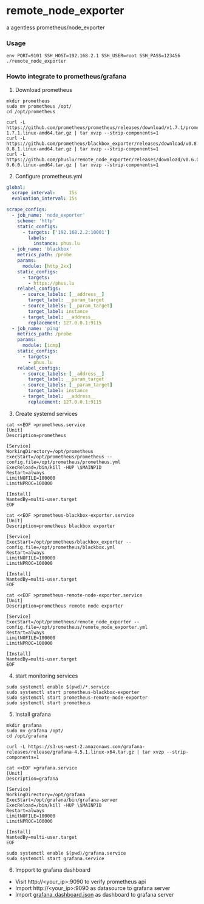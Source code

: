 # remote_node_exporter
a agentless prometheus/node_exporter

### Usage

    env PORT=9101 SSH_HOST=192.168.2.1 SSH_USER=root SSH_PASS=123456 ./remote_node_exporter
### Howto integrate to prometheus/grafana
1. Download prometheus
```
mkdir prometheus
sudo mv prometheus /opt/
cd /opt/prometheus

curl -L https://github.com/prometheus/prometheus/releases/download/v1.7.1/prometheus-1.7.1.linux-amd64.tar.gz | tar xvzp --strip-components=1
curl -L https://github.com/prometheus/blackbox_exporter/releases/download/v0.8.1/blackbox_exporter-0.8.1.linux-amd64.tar.gz | tar xvzp --strip-components=1
curl -L https://github.com/phuslu/remote_node_exporter/releases/download/v0.6.0/remote_node_exporter-0.6.0.linux-amd64.tar.gz | tar xvzp --strip-components=1

```
2. Configure prometheus.yml
```yaml
global:
  scrape_interval:     15s
  evaluation_interval: 15s

scrape_configs:
  - job_name: 'node_exporter'
    scheme: 'http'
    static_configs:
      - targets: ['192.168.2.2:10001']
        labels:
          instance: phus.lu
  - job_name: 'blackbox'
    metrics_path: /probe
    params:
      module: [http_2xx]
    static_configs:
      - targets:
        - https://phus.lu
    relabel_configs:
      - source_labels: [__address__]
        target_label: __param_target
      - source_labels: [__param_target]
        target_label: instance
      - target_label: __address__
        replacement: 127.0.0.1:9115
  - job_name: 'ping'
    metrics_path: /probe
    params:
      module: [icmp]
    static_configs:
      - targets:
        - phus.lu
    relabel_configs:
      - source_labels: [__address__]
        target_label: __param_target
      - source_labels: [__param_target]
        target_label: instance
      - target_label: __address__
        replacement: 127.0.0.1:9115
```
3. Create systemd services
```
cat <<EOF >prometheus.service
[Unit]
Description=prometheus

[Service]
WorkingDirectory=/opt/prometheus
ExecStart=/opt/prometheus/prometheus --config.file=/opt/prometheus/prometheus.yml
ExecReload=/bin/kill -HUP \$MAINPID
Restart=always
LimitNOFILE=100000
LimitNPROC=100000

[Install]
WantedBy=multi-user.target
EOF

cat <<EOF >prometheus-blackbox-exporter.service
[Unit]
Description=prometheus blackbox exporter

[Service]
ExecStart=/opt/prometheus/blackbox_exporter --config.file=/opt/prometheus/blackbox.yml
Restart=always
LimitNOFILE=100000
LimitNPROC=100000

[Install]
WantedBy=multi-user.target
EOF

cat <<EOF >prometheus-remote-node-exporter.service
[Unit]
Description=prometheus remote node exporter

[Service]
ExecStart=/opt/prometheus/remote_node_exporter --config.file=/opt/prometheus/remote_node_exporter.yml
Restart=always
LimitNOFILE=100000
LimitNPROC=100000

[Install]
WantedBy=multi-user.target
EOF

```
4. start monitoring services
```
sudo systemctl enable $(pwd)/*.service
sudo systemctl start prometheus-blackbox-exporter
sudo systemctl start prometheus-remote-node-exporter
sudo systemctl start prometheus
```
5. Install grafana
```
mkdir grafana
sudo mv grafana /opt/
cd /opt/grafana

curl -L https://s3-us-west-2.amazonaws.com/grafana-releases/release/grafana-4.5.1.linux-x64.tar.gz | tar xvzp --strip-components=1

cat <<EOF >grafana.service
[Unit]
Description=grafana

[Service]
WorkingDirectory=/opt/grafana
ExecStart=/opt/grafana/bin/grafana-server
ExecReload=/bin/kill -HUP \$MAINPID
Restart=always
LimitNOFILE=100000
LimitNPROC=100000

[Install]
WantedBy=multi-user.target
EOF

sudo systemctl enable $(pwd)/grafana.service
sudo systemctl start grafana.service

```
6. Impport to grafana dashboard
  - Visit http://<your_ip>:9090 to verify prometheus api
  - Import http://<your_ip>:9090 as datasource to grafana server
  - Import [grafana_dashboard.json](https://raw.githubusercontent.com/phuslu/remote_node_exporter/master/grafana_dashboard.json) as dashboard to grafana server


